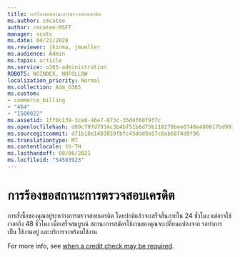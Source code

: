 ```yaml
---
title: การร้องขอสถานะการตรวจสอบเครดิต
ms.author: cmcatee
author: cmcatee-MSFT
manager: scotv
ms.date: 04/21/2020
ms.reviewer: jkinma, jmueller
ms.audience: Admin
ms.topic: article
ms.service: o365-administration
ROBOTS: NOINDEX, NOFOLLOW
localization_priority: Normal
ms.collection: Adm_O365
ms.custom:
- commerce_billing
- "464"
- "1500022"
ms.assetid: 1ff0c139-3ce0-46e7-873c-35d4f60f9f7c
ms.openlocfilehash: d89c797d7934c3b4bf51b8d75b118270bee0748e409617bd991b9eb1a38ce5c9
ms.sourcegitcommit: d71b18e1403859fbfc45ddd9a57c8ab68f4d9f96
ms.translationtype: MT
ms.contentlocale: th-TH
ms.lasthandoff: 08/06/2021
ms.locfileid: "54503923"
---
```

# <a name="credit-check-status-request"></a>การร้องขอสถานะการตรวจสอบเครดิต

การสั่งซื้อของคุณอยู่ระหว่างการตรวจสอบเครดิต โดยปกติแล้วจะเสร็จสิ้นภายใน 24 ชั่วโมง แต่อาจใช้เวลาถึง 48 ชั่วโมง เมื่อเสร็จสมบูรณ์ สถานะการสมัครใช้งานของคุณจะเปลี่ยนแปลงจาก รอทําการ เป็น ใช้งานอยู่ และบริการจะพร้อมใช้งาน

For more info, see [when a credit check may be required](/microsoft-365/commerce/billing-and-payments/pay-for-your-subscription#pay-by-invoice-check-or-eft).
